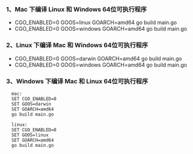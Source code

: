 ### 1、Mac 下编译 Linux 和 Windows 64位可执行程序
* CGO_ENABLED=0 GOOS=linux GOARCH=amd64 go build main.go
* CGO_ENABLED=0 GOOS=windows GOARCH=amd64 go build main.go

### 2、Linux 下编译 Mac 和 Windows 64位可执行程序
* CGO_ENABLED=0 GOOS=darwin GOARCH=amd64 go build main.go
* CGO_ENABLED=0 GOOS=windows GOARCH=amd64 go build main.go

### 3、Windows 下编译 Mac 和 Linux 64位可执行程序

```
  mac:
  SET CGO_ENABLED=0
  SET GOOS=darwin
  SET GOARCH=amd64
  go build main.go
```

```
  linux:
  SET CGO_ENABLED=0
  SET GOOS=linux
  SET GOARCH=amd64
  go build main.go
```
